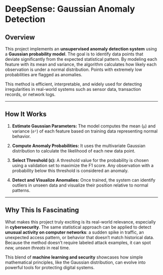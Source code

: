
# **DeepSense: Gaussian Anomaly Detection**

## **Overview**

This project implements an **unsupervised anomaly detection system** using a **Gaussian probability model**. The goal is to identify data points that deviate significantly from the expected statistical pattern. By modeling each feature with its mean and variance, the algorithm calculates how likely each observation is under a normal distribution. Points with extremely low probabilities are flagged as anomalies.

This method is efficient, interpretable, and widely used for detecting irregularities in real-world systems such as sensor data, transaction records, or network logs.

---

## **How It Works**

1. **Estimate Gaussian Parameters:**
   The model computes the mean (`μ`) and variance (`σ²`) of each feature based on training data representing normal behavior.

2. **Compute Anomaly Probabilities:**
   It uses the multivariate Gaussian distribution to calculate the likelihood of each new data point.

3. **Select Threshold (ε):**
   A threshold value for the probability is chosen using a validation set to maximize the F1 score. Any observation with a probability below this threshold is considered an anomaly.

4. **Detect and Visualize Anomalies:**
   Once trained, the system can identify outliers in unseen data and visualize their position relative to normal patterns.

---

## **Why This Is Fascinating**

What makes this project truly exciting is its real-world relevance, especially in **cybersecurity**. The same statistical approach can be applied to detect **unusual activity on computer networks**: a sudden spike in traffic, an unexpected access pattern, or behavior that doesn’t match historical data. Because the method doesn’t require labeled attack examples, it can spot *new, unseen threats* in real time.

This blend of **machine learning and security** showcases how simple mathematical principles, like the Gaussian distribution, can evolve into powerful tools for protecting digital systems.



